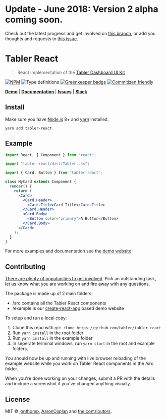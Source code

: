 # Update - June 2018: Version 2 alpha coming soon.
Check out the latest progress and get involved on [this branch](https://github.com/tabler/tabler-react/tree/version-2), or add you thoughts and requests to [this issue](https://github.com/tabler/tabler-react/issues/458).

# Tabler React

> React implementation of the [Tabler Dashboard UI Kit](https://github.com/tabler/tabler)

[![NPM](https://img.shields.io/npm/v/tabler-react.svg)](https://www.npmjs.com/package/tabler-react) ![Type definitions](https://img.shields.io/badge/type%20definitions-flow-green.svg) [![Greenkeeper badge](https://badges.greenkeeper.io/tabler/tabler-react.svg)](https://greenkeeper.io/) [![Commitizen friendly](https://img.shields.io/badge/commitizen-friendly-brightgreen.svg)](http://commitizen.github.io/cz-cli/)

**[Demo](http://tabler-react.com)** | **[Documentation](http://tabler-react.com/documentation/)** | **[Issues](https://github.com/tabler/tabler-react/issues)** | **[Slack](https://tabler-ui.slack.com/messages/CA55LDVHU/)**.

## Install

Make sure you have [Node.js](https://nodejs.org/) 8+ and [yarn](https://yarnpkg.com) installed.

`yarn add tabler-react`

## Example

```jsx
import React, { Component } from "react";

import "tabler-react/dist/Tabler.css";

import { Card, Button } from "tabler-react";

class MyCard extends Component {
  render() {
    return (
      <Card>
        <Card.Header>
          <Card.Title>Card Title</Card.Title>
        </Card.Header>
        <Card.Body>
          <Button color="primary">A Button</Button>
        </Card.Body>
      </Card>
    );
  }
}
```

For more examples and documentation see the [demo website](http://tabler-react.com)

## Contributing

[There are plenty of opputunities to get involved](https://github.com/tabler/tabler-react/issues). Pick an outstanding task, let us know what you are working on and fire away with any questions.

The package is made up of 2 main folders:

- /src contains all the Tabler React components
- /example is our [create-react-app](https://github.com/facebook/create-react-app/) based demo website

To setup and run a local copy:

1.  Clone this repo with `git clone https://github.com/tabler/tabler-react`
2.  Run `yarn install` in the root folder
3.  Run `yarn install` in the example folder
4.  In seperate terminal windows, run `yarn start` in the root and example folders.

You should now be up and running with live browser reloading of the example website while you work on Tabler React components in the /src folder.

When you're done working on your changes, submit a PR with the details and include a screenshot if you've changed anything visually.

## License

MIT © [jonthomp](https://github.com/jonthomp), [AaronCoplan](https://github.com/AaronCoplan) and [the contributors](https://github.com/tabler/tabler-react/graphs/contributors).

